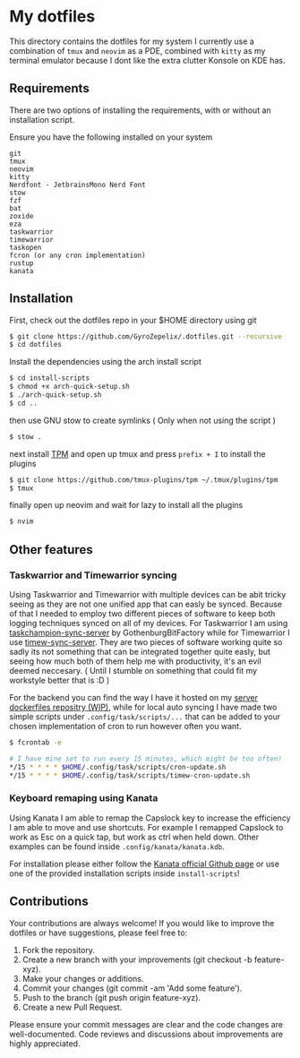 # My dotfiles

This directory contains the dotfiles for my system
I currently use a combination of `tmux` and `neovim` as a PDE, combined with
`kitty` as my terminal emulator because I dont like the extra clutter Konsole
on KDE has.

## Requirements
There are two options of installing the requirements, with or without an installation script.

Ensure you have the following installed on your system
```
git
tmux
neovim
kitty
Nerdfont - JetbrainsMono Nerd Font
stow
fzf
bat
zoxide
eza
taskwarrior
timewarrior
taskopen
fcron (or any cron implementation)
rustup
kanata
```

## Installation

First, check out the dotfiles repo in your $HOME directory using git

```bash
$ git clone https://github.com/GyroZepelix/.dotfiles.git --recursive
$ cd dotfiles
```

Install the dependencies using the arch install script

```bash
$ cd install-scripts
$ chmod +x arch-quick-setup.sh
$ ./arch-quick-setup.sh
$ cd ..
```

then use GNU stow to create symlinks ( Only when not using the script )

```bash
$ stow .
```

next install [TPM](https://github.com/tmux-plugins/tpm) and open up tmux and press `prefix + I` to install the plugins
```bash
$ git clone https://github.com/tmux-plugins/tpm ~/.tmux/plugins/tpm
$ tmux
```

finally open up neovim and wait for lazy to install all the plugins

```bash
$ nvim
```

## Other features
### Taskwarrior and Timewarrior syncing
Using Taskwarrior and Timewarrior with multiple devices can be abit tricky seeing as they are not one unified app that can easly be synced.
Because of that I needed to employ two different pieces of software to keep both logging techniques synced on all of my devices.
For Taskwarrior I am using [taskchampion-sync-server](https://github.com/GothenburgBitFactory/taskchampion-sync-server) by GothenburgBitFactory while for Timewarrior I use [timew-sync-server](https://github.com/timewarrior-synchronize/timew-sync-server).
They are two pieces of software working quite so sadly its not something that can be integrated together quite easly, but seeing how much both of them help me with productivity, it's an evil deemed neccesary. ( Until I stumble on something that could fit my workstyle better that is :D )

For the backend you can find the way I have it hosted on my [server dockerfiles repositry (WIP)](), while for local auto syncing I have made two simple scripts under `.config/task/scripts/...` that can be added to your chosen implementation of cron to run however often you want.
```bash
$ fcrontab -e

# I have mine set to run every 15 minutes, which might be too often!
*/15 * * * * $HOME/.config/task/scripts/cron-update.sh
*/15 * * * * $HOME/.config/task/scripts/timew-cron-update.sh
```

### Keyboard remaping using Kanata
Using Kanata I am able to remap the Capslock key to increase the efficiency I am able to move and use shortcuts. For example I remapped Capslock to work as Esc on a quick tap, but work as ctrl when held down.
Other examples can be found inside `.config/kanata/kanata.kdb`.

For installation please either follow the [Kanata official Github page](https://github.com/jtroo/kanata) or use one of the provided installation scripts inside `install-scripts`!


## Contributions
Your contributions are always welcome! If you would like to improve the dotfiles or have suggestions, please feel free to:

1. Fork the repository.
2. Create a new branch with your improvements (git checkout -b feature-xyz).
3. Make your changes or additions.
4. Commit your changes (git commit -am 'Add some feature').
5. Push to the branch (git push origin feature-xyz).
6. Create a new Pull Request.

Please ensure your commit messages are clear and the code changes are well-documented. Code reviews and discussions about improvements are highly appreciated.
